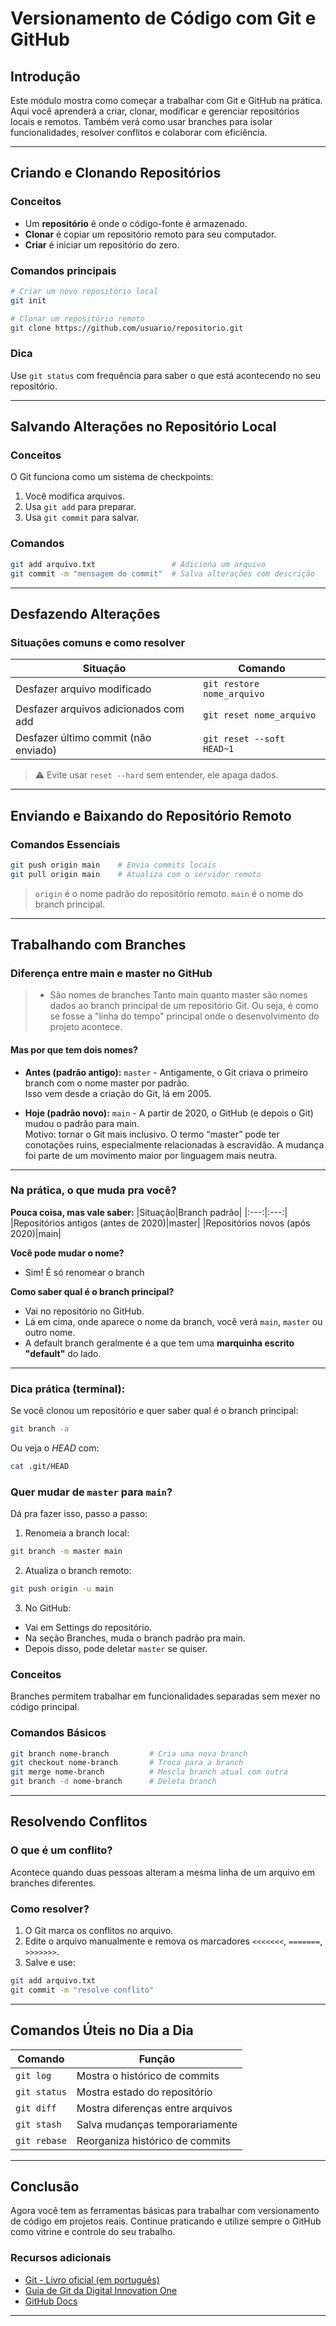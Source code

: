 # Versionamento de Código com Git e GitHub

## Introdução
Este módulo mostra como começar a trabalhar com Git e GitHub na prática. Aqui você aprenderá a criar, clonar, modificar e gerenciar repositórios locais e remotos. Também verá como usar branches para isolar funcionalidades, resolver conflitos e colaborar com eficiência.

---

## Criando e Clonando Repositórios

### Conceitos
- Um **repositório** é onde o código-fonte é armazenado.
- **Clonar** é copiar um repositório remoto para seu computador.
- **Criar** é iniciar um repositório do zero.

### Comandos principais
```bash
# Criar um novo repositório local
git init

# Clonar um repositório remoto
git clone https://github.com/usuario/repositorio.git
```

### Dica
Use `git status` com frequência para saber o que está acontecendo no seu repositório.

---

## Salvando Alterações no Repositório Local

### Conceitos
O Git funciona como um sistema de checkpoints:
1. Você modifica arquivos.
2. Usa `git add` para preparar.
3. Usa `git commit` para salvar.

### Comandos
```bash
git add arquivo.txt                 # Adiciona um arquivo
git commit -m "mensagem do commit"  # Salva alterações com descrição
```

---

## Desfazendo Alterações

### Situações comuns e como resolver

| Situação                             | Comando                                       |
|-------------------------------------|-----------------------------------------------|
| Desfazer arquivo modificado         | `git restore nome_arquivo`                    |
| Desfazer arquivos adicionados com add | `git reset nome_arquivo`                   |
| Desfazer último commit (não enviado) | `git reset --soft HEAD~1`                    |

> ⚠️ Evite usar `reset --hard` sem entender, ele apaga dados.

---

## Enviando e Baixando do Repositório Remoto

### Comandos Essenciais
```bash
git push origin main    # Envia commits locais
git pull origin main    # Atualiza com o servidor remoto
```

> `origin` é o nome padrão do repositório remoto. `main` é o nome do branch principal.

---

## Trabalhando com Branches

### **Diferença entre main e master no GitHub**
> - São nomes de branches
Tanto main quanto master são nomes dados ao branch principal de um repositório Git.
Ou seja, é como se fosse a "linha do tempo" principal onde o desenvolvimento do projeto acontece.

#### **Mas por que tem dois nomes?**
- **Antes (padrão antigo):** ````master```` - 
Antigamente, o Git criava o primeiro branch com o nome master por padrão.   
Isso vem desde a criação do Git, lá em 2005.

- **Hoje (padrão novo):** ````main```` - 
A partir de 2020, o GitHub (e depois o Git) mudou o padrão para main.  
Motivo: tornar o Git mais inclusivo. O termo “master” pode ter conotações ruins, especialmente relacionadas à escravidão. A mudança foi parte de um movimento maior por linguagem mais neutra.

---

### **Na prática, o que muda pra você?**

**Pouca coisa, mas vale saber:**
|Situação|Branch padrão|
|:---:|:---:|
|Repositórios antigos (antes de 2020)|master|
|Repositórios novos (após 2020)|main|

**Você pode mudar o nome?**	  
- Sim! É só renomear o branch

**Como saber qual é o branch principal?**
 - Vai no repositório no GitHub.
 - Lá em cima, onde aparece o nome da branch, você verá ````main````, ````master```` ou outro nome.
- A default branch geralmente é a que tem uma **marquinha escrito "default"** do lado.

---

### **Dica prática (terminal):**

Se você clonou um repositório e quer saber qual é o branch principal:

````bash
git branch -a
````

Ou veja o *HEAD* com:

````bash
cat .git/HEAD
````

### **Quer mudar de ````master```` para ````main````?**

Dá pra fazer isso, passo a passo:

1. Renomeia a branch local:
````bash
git branch -m master main
````

2. Atualiza o branch remoto:

````bash
git push origin -u main
````

3. No GitHub:
- Vai em Settings do repositório.
- Na seção Branches, muda o branch padrão pra main.
- Depois disso, pode deletar ````master```` se quiser.

### Conceitos
Branches permitem trabalhar em funcionalidades separadas sem mexer no código principal.

### Comandos Básicos
```bash
git branch nome-branch         # Cria uma nova branch
git checkout nome-branch       # Troca para a branch
git merge nome-branch          # Mescla branch atual com outra
git branch -d nome-branch      # Deleta branch
```

---

## Resolvendo Conflitos

### O que é um conflito?
Acontece quando duas pessoas alteram a mesma linha de um arquivo em branches diferentes.

### Como resolver?
1. O Git marca os conflitos no arquivo.
2. Edite o arquivo manualmente e remova os marcadores `<<<<<<<`, `=======`, `>>>>>>>`.
3. Salve e use:
```bash
git add arquivo.txt
git commit -m "resolve conflito"
```

---

## Comandos Úteis no Dia a Dia

| Comando                        | Função                                 |
|-------------------------------|----------------------------------------|
| `git log`                     | Mostra o histórico de commits          |
| `git status`                  | Mostra estado do repositório           |
| `git diff`                    | Mostra diferenças entre arquivos       |
| `git stash`                   | Salva mudanças temporariamente         |
| `git rebase`                  | Reorganiza histórico de commits        |

---

## Conclusão
Agora você tem as ferramentas básicas para trabalhar com versionamento de código em projetos reais. Continue praticando e utilize sempre o GitHub como vitrine e controle do seu trabalho.

### Recursos adicionais
- [Git - Livro oficial (em português)](https://git-scm.com/book/pt-br/v2)
- [Guia de Git da Digital Innovation One](https://www.youtube.com/watch?v=UBAX-13g8OM)
- [GitHub Docs](https://docs.github.com/pt)

---